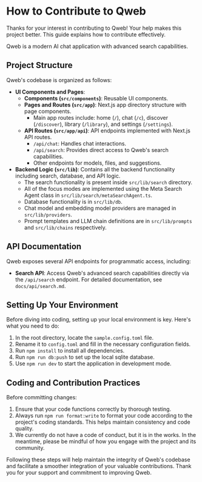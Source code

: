 # How to Contribute to Qweb

Thanks for your interest in contributing to Qweb! Your help makes this project better. This guide explains how to contribute effectively.

Qweb is a modern AI chat application with advanced search capabilities.

## Project Structure

Qweb's codebase is organized as follows:

- **UI Components and Pages**:
  - **Components (`src/components`)**: Reusable UI components.
  - **Pages and Routes (`src/app`)**: Next.js app directory structure with page components.
    - Main app routes include: home (`/`), chat (`/c`), discover (`/discover`), library (`/library`), and settings (`/settings`).
  - **API Routes (`src/app/api`)**: API endpoints implemented with Next.js API routes.
    - `/api/chat`: Handles chat interactions.
    - `/api/search`: Provides direct access to Qweb's search capabilities.
    - Other endpoints for models, files, and suggestions.
- **Backend Logic (`src/lib`)**: Contains all the backend functionality including search, database, and API logic.
  - The search functionality is present inside `src/lib/search` directory.
  - All of the focus modes are implemented using the Meta Search Agent class in `src/lib/search/metaSearchAgent.ts`.
  - Database functionality is in `src/lib/db`.
  - Chat model and embedding model providers are managed in `src/lib/providers`.
  - Prompt templates and LLM chain definitions are in `src/lib/prompts` and `src/lib/chains` respectively.

## API Documentation

Qweb exposes several API endpoints for programmatic access, including:

- **Search API**: Access Qweb's advanced search capabilities directly via the `/api/search` endpoint. For detailed documentation, see `docs/api/search.md`.

## Setting Up Your Environment

Before diving into coding, setting up your local environment is key. Here's what you need to do:

1. In the root directory, locate the `sample.config.toml` file.
2. Rename it to `config.toml` and fill in the necessary configuration fields.
3. Run `npm install` to install all dependencies.
4. Run `npm run db:push` to set up the local sqlite database.
5. Use `npm run dev` to start the application in development mode.

## Coding and Contribution Practices

Before committing changes:

1. Ensure that your code functions correctly by thorough testing.
2. Always run `npm run format:write` to format your code according to the project's coding standards. This helps maintain consistency and code quality.
3. We currently do not have a code of conduct, but it is in the works. In the meantime, please be mindful of how you engage with the project and its community.

Following these steps will help maintain the integrity of Qweb's codebase and facilitate a smoother integration of your valuable contributions. Thank you for your support and commitment to improving Qweb.
